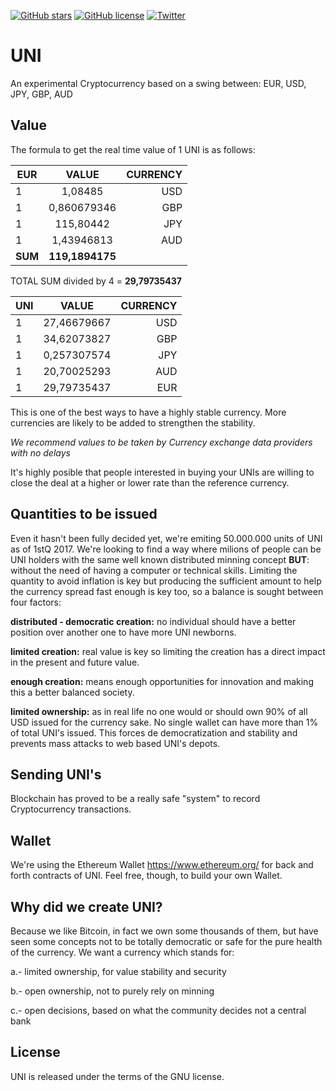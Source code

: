 [![GitHub stars](https://img.shields.io/github/stars/MONEI/UNI.svg)](https://github.com/MONEI/UNI/stargazers)
[![GitHub license](https://img.shields.io/badge/license-AGPL-blue.svg)](https://raw.githubusercontent.com/MONEI/UNI/master/LICENSE)
[![Twitter](https://img.shields.io/twitter/url/https/github.com/MONEI/UNI/.svg?style=social)](https://twitter.com/intent/tweet?text=Wow:&url=%5Bobject%20Object%5D)

UNI
=====================================

An experimental Cryptocurrency based on a swing between: EUR, USD, JPY, GBP, AUD

## Value
The formula to get the real time value of 1 UNI is as follows:

| EUR        | VALUE           | CURRENCY  |
| ------------- |:-------------:| -----:|
| 1      | 1,08485 | USD |
| 1  | 0,860679346      |   GBP |
| 1 | 115,80442     |    JPY |
| 1 | 1,43946813     |    AUD |
| **SUM**        | **119,1894175**           |   |

TOTAL SUM divided by 4 = **29,79735437**

| UNI        | VALUE           | CURRENCY  |
| ------------- |:-------------:| -----:|
| 1      | 27,46679667 | USD |
| 1  | 34,62073827      |   GBP |
| 1 | 0,257307574     |    JPY |
| 1 | 20,70025293     |    AUD |
| 1 | 29,79735437     |    EUR |
 
This is one of the best ways to have a highly stable currency. More currencies are likely to be added to strengthen the  stability.

*We recommend values to be taken by Currency exchange data providers with no delays*

It's highly posible that people interested in buying your UNIs are willing to close the deal at a higher or lower rate than the reference currency.

## Quantities to be issued

Even it hasn't been fully decided yet, we're emiting 50.000.000 units of UNI as of 1stQ 2017. We're looking to find a way where milions of people can be UNI holders with the same well known distributed minning concept **BUT**: without the need of having a computer or technical skills. Limiting the quantity to avoid inflation is key but producing the sufficient amount to help the currency spread fast enough is key too, so a balance is sought between four factors:

**distributed - democratic creation:** no individual should have a better position over another one to have more UNI newborns.

**limited creation:** real value is key so limiting the creation has a direct impact in the present and future value.

**enough creation:** means enough opportunities for innovation and making this a better balanced society.

**limited ownership:** as in real life no one would or should own 90% of all USD issued for the currency sake. No single wallet can have more than 1% of total UNI's issued. This forces de democratization and stability and prevents mass attacks to web based UNI's depots.


## Sending UNI's

Blockchain has proved to be a really safe "system" to record Cryptocurrency transactions.

## Wallet

We're using the Ethereum Wallet https://www.ethereum.org/ for back and forth contracts of UNI. Feel free, though, to build your own Wallet.

## Why did we create UNI?
Because we like Bitcoin, in fact we own some thousands of them, but have seen some concepts not to be totally democratic or safe for the pure health of the currency. We want a currency which stands for:

a.- limited ownership, for value stability and security

b.- open ownership, not to purely rely on minning

c.- open decisions, based on what the community decides not a central bank


License
-------

UNI is released under the terms of the GNU license.
